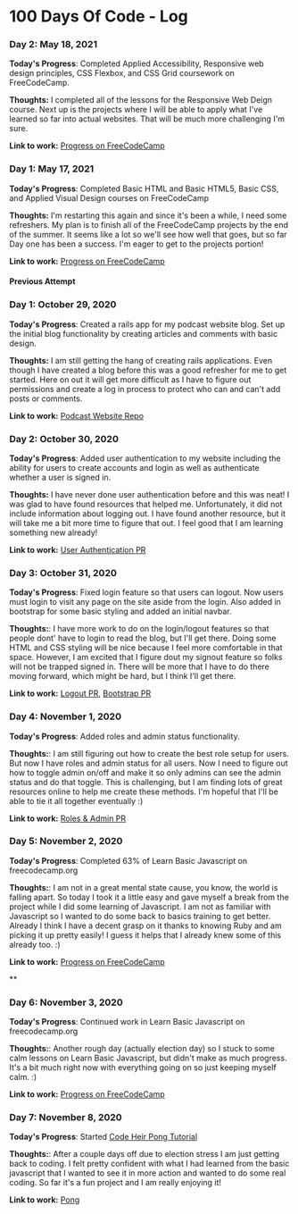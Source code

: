 # 100 Days Of Code - Log
### Day 2: May 18, 2021

**Today's Progress**: Completed Applied Accessibility, Responsive web design principles, CSS Flexbox, and CSS Grid coursework on FreeCodeCamp.

**Thoughts:** I completed all of the lessons for the Responsive Web Deign course. Next up is the projects where I will be able to apply what I've learned so far into actual websites. That will be much more challenging I'm sure. 

**Link to work:** [Progress on FreeCodeCamp](https://www.freecodecamp.org/bradwee)

### Day 1: May 17, 2021

**Today's Progress**: Completed Basic HTML and Basic HTML5, Basic CSS, and Applied Visual Design courses on FreeCodeCamp

**Thoughts:** I'm restarting this again and since it's been a while, I need some refreshers. My plan is to finish all of the FreeCodeCamp projects by the end of the summer. It seems like a lot so we'll see how well that goes, but so far Day one has been a success. I'm eager to get to the projects portion!

**Link to work:** [Progress on FreeCodeCamp](https://www.freecodecamp.org/bradwee)

#### Previous Attempt
### Day 1: October 29, 2020

**Today's Progress**: Created a rails app for my podcast website blog. Set up the initial blog functionality by creating articles and comments with basic design.

**Thoughts:** I am still getting the hang of creating rails applications. Even though I have created a blog before this was a good refresher for me to get started. Here on out it will get more difficult as I have to figure out permissions and create a log in process to protect who can and can't add posts or comments.

**Link to work:** [Podcast Website Repo](https://github.com/bradweee/liked_it_website)

### Day 2: October 30, 2020

**Today's Progress**: Added user authentication to my website including the ability for users to create accounts and login as well as authenticate whether a user is signed in.

**Thoughts:** I have never done user authentication before and this was neat! I was glad to have found resources that helped me. Unfortunately, it did not include information about logging out. I have found another resource, but it will take me a bit more time to figure that out. I feel good that I am learning something new already!

**Link to work:** [User Authentication PR](https://github.com/bradweee/liked_it_website/pull/1)

### Day 3: October 31, 2020

**Today's Progress**: Fixed login feature so that users can logout. Now users must login to visit any page on the site aside from the login. Also added in bootstrap for some basic styling and added an initial navbar.

**Thoughts:**: I have more work to do on the login/logout features so that people dont' have to login to read the blog, but I'll get there. Doing some HTML and CSS styling will be nice because I feel more comfortable in that space. However, I am excited that I figure dout my signout feature so folks will not be trapped signed in. There will be more that I have to do there moving forward, which might be hard, but I think I'll get there. 

**Link to work:** [Logout PR](https://github.com/bradweee/liked_it_website/pull/2), [Bootstrap PR](https://github.com/bradweee/liked_it_website/pull/3)

### Day 4: November 1, 2020

**Today's Progress**: Added roles and admin status functionality.

**Thoughts:**: I am still figuring out how to create the best role setup for users. But now I have roles and admin status for all users. Now I need to figure out how to toggle admin on/off and make it so only admins can see the admin status and do that toggle. This is challenging, but I am finding lots of great resources online to help me create these methods. I'm hopeful that I'll be able to tie it all together eventually :) 

**Link to work:** [Roles & Admin PR](https://github.com/bradweee/liked_it_website/pull/4)

### Day 5: November 2, 2020

**Today's Progress**: Completed 63% of Learn Basic Javascript on freecodecamp.org

**Thoughts:**: I am not in a great mental state cause, you know, the world is falling apart. So today I took it a little easy and gave myself a break from the project while I did some learning of Javascript. I am not as familiar with Javascript so I wanted to do some back to basics training to get better. Already I think I have a decent grasp on it thanks to knowing Ruby and am picking it up pretty easily! I guess it helps that I already knew some of this already too. :) 

**Link to work:** [Progress on FreeCodeCamp](https://www.freecodecamp.org/bradwee)

**

### Day 6: November 3, 2020

**Today's Progress**: Continued work in Learn Basic Javascript on freecodecamp.org

**Thoughts:**: Another rough day (actually election day) so I stuck to some calm lessons on Learn Basic Javascript, but didn't make as much progress. It's a bit much right now with everything going on so just keeping myself calm. :) 

**Link to work:** [Progress on FreeCodeCamp](https://www.freecodecamp.org/bradwee)

### Day 7: November 8, 2020

**Today's Progress**: Started [Code Heir Pong Tutorial](https://codeheir.com/2019/02/04/how-to-code-pong-1972-1/)

**Thoughts:**: After a couple days off due to election stress I am just getting back to coding. I felt pretty confident with what I had learned from the basic javascript that I wanted to see it in more action and wanted to do some real coding. So far it's a fun project and I am really enjoying it!

**Link to work:** [Pong]()


